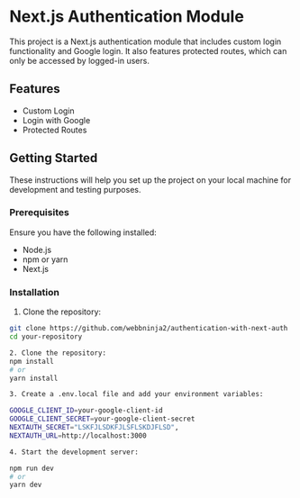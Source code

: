 # Next.js Authentication Module

This project is a Next.js authentication module that includes custom login functionality and Google login. It also features protected routes, which can only be accessed by logged-in users.

## Features

- Custom Login
- Login with Google
- Protected Routes

## Getting Started

These instructions will help you set up the project on your local machine for development and testing purposes.

### Prerequisites

Ensure you have the following installed:

- Node.js
- npm or yarn
- Next.js

### Installation

1. Clone the repository:

```bash
git clone https://github.com/webbninja2/authentication-with-next-auth
cd your-repository

2. Clone the repository:
npm install
# or
yarn install

3. Create a .env.local file and add your environment variables:

GOOGLE_CLIENT_ID=your-google-client-id
GOOGLE_CLIENT_SECRET=your-google-client-secret
NEXTAUTH_SECRET="LSKFJLSDKFJLSFLSKDJFLSD",
NEXTAUTH_URL=http://localhost:3000

4. Start the development server:

npm run dev
# or
yarn dev

